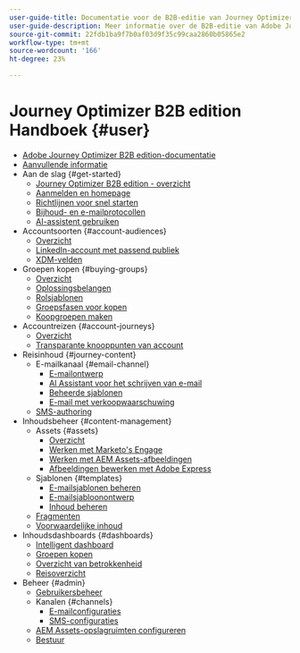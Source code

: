 ```yaml
---
user-guide-title: Documentatie voor de B2B-editie van Journey Optimizer
user-guide-description: Meer informatie over de B2B-editie van Adobe Journey Optimizer en hoe u deze kunt gebruiken om account- en inkoopgroeptrajecten te orkestreren met behulp van ingebouwde generatieve AI en toonaangevende automatisering.
source-git-commit: 22fdb1ba9f7b0af03d9f35c99caa2860b05865e2
workflow-type: tm+mt
source-wordcount: '166'
ht-degree: 23%

---
```



# Journey Optimizer B2B edition Handboek {#user}

+ [Adobe Journey Optimizer B2B edition-documentatie](guide-overview.md)
+ [Aanvullende informatie](./release-notes/release-notes.md)
+ Aan de slag {#get-started}
   + [Journey Optimizer B2B edition - overzicht](about-journey-optimizer-b2b-edition.md)
   + [Aanmelden en homepage](home-page.md)
   + [Richtlijnen voor snel starten](./start/get-started.md)
   + [Bijhoud- en e-mailprotocollen](./start/email-protocols.md)
   + [AI-assistent gebruiken](./start/ai-assistant.md)
+ Accountsoorten {#account-audiences}
   + [Overzicht](./audiences/account-audience-overview.md)
   + [LinkedIn-account met passend publiek](./data/linkedin-account-matched-audiences.md)
   + [XDM-velden](./data/field-mapping.md)
+ Groepen kopen {#buying-groups}
   + [Overzicht](./buying-groups/buying-groups-overview.md)
   + [Oplossingsbelangen](./buying-groups/solution-interests.md)
   + [Rolsjablonen](./buying-groups/buying-groups-role-templates.md)
   + [Groepsfasen voor kopen](./buying-groups/buying-group-stages.md)
   + [Koopgroepen maken](./buying-groups/buying-groups-create.md)
+ Accountreizen {#account-journeys}
   + [Overzicht](./journeys/journey-overview.md)
   + [Transparante knooppunten van account](./journeys/journey-nodes.md)
+ Reisinhoud {#journey-content}
   + E-mailkanaal {#email-channel}
      + [E-mailontwerp](./content/email-authoring.md)
      + [AI Assistant voor het schrijven van e-mail](./content/ai-assistant-emails.md)
      + [Beheerde sjablonen](./content/email-authoring-governance.md)
      + [E-mail met verkoopwaarschuwing](./content/sales-alert-email.md)
   + [SMS-authoring](./content/sms-authoring.md)
+ Inhoudsbeheer {#content-management}
   + Assets {#assets}
      + [Overzicht](./content/assets-overview.md)
      + [Werken met Marketo&#39;s Engage](./content/marketo-engage-design-studio.md)
      + [Werken met AEM Assets-afbeeldingen](./content/aem-assets.md)
      + [Afbeeldingen bewerken met Adobe Express](./content/image-edit-adobe-express.md)
   + Sjablonen {#templates}
      + [E-mailsjablonen beheren](./content/email-templates.md)
      + [E-mailsjabloonontwerp](./content/email-template-authoring.md)
      + [Inhoud beheren](./content/template-content-governance.md)
   + [Fragmenten](./content/fragments.md)
   + [Voorwaardelijke inhoud](./content/conditional-content.md)
+ Inhoudsdashboards {#dashboards}
   + [Intelligent dashboard](./dashboards/intelligent-dashboard.md)
   + [Groepen kopen](./dashboards/buying-groups-dashboard.md)
   + [Overzicht van betrokkenheid](./dashboards/engagement-dashboard.md)
   + [Reisoverzicht](./dashboards/journeys-dashboard.md)
+ Beheer {#admin}
   + [Gebruikersbeheer](./admin/user-management.md)
   + Kanalen {#channels}
      + [E-mailconfiguraties](./admin/configure-channels-emails.md)
      + [SMS-configuraties](./admin/configure-channels-sms.md)
   + [AEM Assets-opslagruimten configureren](./admin/configure-aem-repositories.md)
   + [Bestuur](./admin/governance.md)
